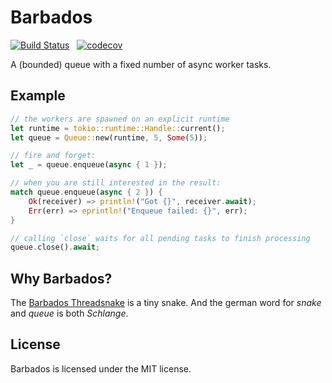 # Barbados

[![Build Status](https://github.com/getsentry/barbados/workflows/CI/badge.svg)](https://github.com/getsentry/barbados/actions?workflow=CI)
<a href="https://crates.io/crates/barbados"><img src="https://img.shields.io/crates/v/barbados.svg" alt=""></a>
<a href="https://github.com/getsentry/barbados/blob/master/LICENSE"><img src="https://img.shields.io/crates/l/barbados.svg" alt=""></a>
[![codecov](https://codecov.io/gh/getsentry/barbados/branch/master/graph/badge.svg?token=5K5HAK3RIQ)](https://codecov.io/gh/getsentry/barbados)

A (bounded) queue with a fixed number of async worker tasks.

## Example

```rust
// the workers are spawned on an explicit runtime
let runtime = tokio::runtime::Handle::current();
let queue = Queue::new(runtime, 5, Some(5));

// fire and forget:
let _ = queue.enqueue(async { 1 });

// when you are still interested in the result:
match queue.enqueue(async { 2 }) {
    Ok(receiver) => println!("Got {}", receiver.await);
    Err(err) => eprintln!("Enqueue failed: {}", err);
}

// calling `close` waits for all pending tasks to finish processing
queue.close().await;
```

## Why Barbados?

The [Barbados Threadsnake](https://en.wikipedia.org/wiki/Barbados_threadsnake) is
a tiny snake. And the german word for _snake_ and _queue_ is both _Schlange_.

## License

Barbados is licensed under the MIT license.

